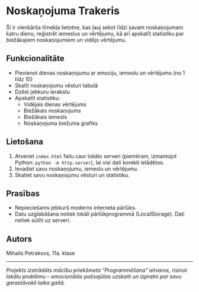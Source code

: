 # Noskaņojuma Trakeris

Šī ir vienkārša tīmekļa lietotne, kas ļauj sekot līdzi savam noskaņojumam katru dienu, reģistrēt iemeslus un vērtējumu, kā arī apskatīt statistiku par biežākajiem noskaņojumiem un vidējo vērtējumu.

## Funkcionalitāte

- Pievienot dienas noskaņojumu ar emociju, iemeslu un vērtējumu (no 1 līdz 10)
- Skatīt noskaņojumu vēsturi tabulā
- Dzēst jebkuru ierakstu
- Apskatīt statistiku:
  - Vidējais dienas vērtējums
  - Biežākais noskaņojums
  - Biežākais iemesls
  - Noskaņojuma biežuma grafiks

## Lietošana

1. Atveriet `index.html` failu caur lokālo serveri (piemēram, izmantojot Python: `python -m http.server`), lai visi dati korekti ielādētos.
2. Ievadiet savu noskaņojumu, iemeslu un vērtējumu.
3. Skatiet savu noskaņojumu vēsturi un statistiku.

## Prasības

- Nepieciešams jebkurš moderns interneta pārlūks.
- Datu uzglabāšana notiek lokāli pārlūkprogrammā (LocalStorage). Dati netiek sūtīti uz serveri.

## Autors

Mihails Petrakovs, 11a. klase

---

*Projekts izstrādāts mācību priekšmeta “Programmēšana” ietvaros, risinot lokālu problēmu – emocionālās pašsajūtas uzskaiti un izpratni par savu garastāvokli laika gaitā.*
